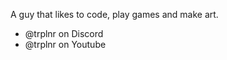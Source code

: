 A guy that likes to code, play games and make art.

- @trplnr on Discord
- @trplnr on Youtube

<!---
Trioplane/Trioplane is a ✨ special ✨ repository because its `README.md` (this file) appears on your GitHub profile.
You can click the Preview link to take a look at your changes.
--->
